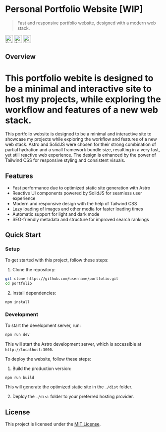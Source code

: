 # Personal Portfolio Website [WIP]

> Fast and responsive portfolio website, designed with a modern web stack.

<p><img alt="SolidJS" src="https://img.shields.io/badge/-SolidJS-2C4F7C?style=flat-square&logo=solid&logoColor=white" height="25"/>
<img alt="Astro" src="https://img.shields.io/badge/-Astro-FF5D01?style=flat-square&logo=astro&logoColor=white" height="25"/>
<img alt="Tailwind" src="https://img.shields.io/badge/-TailwindCSS-06B6D4?style=flat-square&logo=tailwindcss&logoColor=white" height="25"/></p>


## Overview

This portfolio webite is designed to be a minimal and interactive site to host my projects, while exploring the workflow and features of a new web stack.
=======
This portfolio website is designed to be a minimal and interactive site to showcase my projects while exploring the workflow and features of a new web stack. Astro and SolidJS were chosen for their strong combination of partial hydration and a small framework bundle size, resulting in a very fast, yet still reactive web experience. The design is enhanced by the power of Tailwind CSS for responsive styling and consistent visuals.

## Features

- Fast performance due to optimized static site generation with Astro
- Reactive UI components powered by SolidJS for seamless user experience
- Modern and responsive design with the help of Tailwind CSS
- Lazy loading of images and other media for faster loading times
- Automatic support for light and dark mode
- SEO-friendly metadata and structure for improved search rankings

## Quick Start

### Setup

To get started with this project, follow these steps:

1. Clone the repository:

```bash
git clone https://github.com/username/portfolio.git
cd portfolio
```

2. Install dependencies:

```bash
npm install
```

### Development

To start the development server, run:

```bash
npm run dev
```

This will start the Astro development server, which is accessible at `http://localhost:3000`.

To deploy the website, follow these steps:

1. Build the production version:

```bash
npm run build
```

This will generate the optimized static site in the `./dist` folder.

2. Deploy the `./dist` folder to your preferred hosting provider.

## License

This project is licensed under the [MIT License](LICENSE).